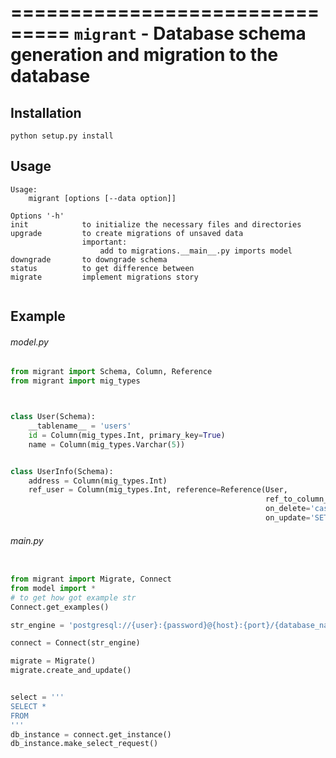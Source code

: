 ===============================
``migrant`` - Database schema generation and migration to the database
===============================

Installation
------------


`python setup.py install`

Usage
-----
```
Usage:
    migrant [options [--data option]]

Options '-h'
init            to initialize the necessary files and directories 
upgrade         to create migrations of unsaved data 
                important:
                    add to migrations.__main__.py imports model
downgrade       to downgrade schema
status          to get difference between 
migrate         implement migrations story


```

Example 
------
###### model.py
```python
from migrant import Schema, Column, Reference
from migrant import mig_types



class User(Schema):
    __tablename__ = 'users'
    id = Column(mig_types.Int, primary_key=True)
    name = Column(mig_types.Varchar(5))


class UserInfo(Schema):
    address = Column(mig_types.Int)
    ref_user = Column(mig_types.Int, reference=Reference(User,
                                                         ref_to_column_table=User.id,
                                                         on_delete='cascade',
                                                         on_update='SET NULL'))

```

###### main.py
```python

from migrant import Migrate, Connect
from model import *
# to get how got example str
Connect.get_examples()

str_engine = 'postgresql://{user}:{password}@{host}:{port}/{database_name}'

connect = Connect(str_engine)

migrate = Migrate()
migrate.create_and_update()


select = '''
SELECT * 
FROM 
'''
db_instance = connect.get_instance()
db_instance.make_select_request()

```